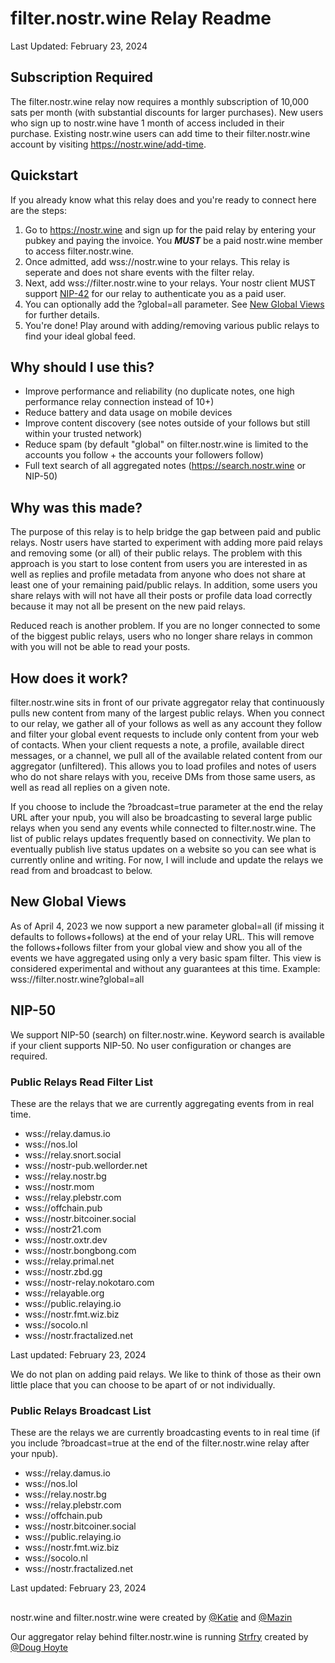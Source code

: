 # filter.nostr.wine Relay Readme
Last Updated: February 23, 2024


## Subscription Required

The filter.nostr.wine relay now requires a monthly subscription of 10,000 sats per month (with substantial discounts for larger purchases). New users who sign up to nostr.wine have 1 month of access included in their purchase. Existing nostr.wine users can add time to their filter.nostr.wine account by visiting https://nostr.wine/add-time.

## Quickstart

If you already know what this relay does and you're ready to connect here are the steps:

1. Go to https://nostr.wine and sign up for the paid relay by entering your pubkey and paying the invoice. You ***MUST*** be a paid nostr.wine member to access filter.nostr.wine. 
2. Once admitted, add wss://nostr.wine to your relays. This relay is seperate and does not share events with the filter relay.
3. Next, add wss://filter.nostr.wine to your relays. Your nostr client MUST support [NIP-42](https://github.com/nostr-protocol/nips/blob/master/42.md) for our relay to authenticate you as a paid user.
4. You can optionally add the ?global=all parameter. See [New Global Views](#new-global-views) for further details.
4. You're done! Play around with adding/removing various public relays to find your ideal global feed.

## Why should I use this?

- Improve performance and reliability (no duplicate notes, one high performance relay connection instead of 10+)
- Reduce battery and data usage on mobile devices
- Improve content discovery (see notes outside of your follows but still within your trusted network)
- Reduce spam (by default "global" on filter.nostr.wine is limited to the accounts you follow + the accounts your followers follow)
- Full text search of all aggregated notes (https://search.nostr.wine or NIP-50)

## Why was this made?

The purpose of this relay is to help bridge the gap between paid and public relays. Nostr users have started to experiment with adding more paid relays and removing some (or all) of their public relays. The problem with this approach is you start to lose content from users you are interested in as well as replies and profile metadata from anyone who does not share at least one of your remaining paid/public relays. In addition, some users you share relays with will not have all their posts or profile data load correctly because it may not all be present on the new paid relays. 

Reduced reach is another problem. If you are no longer connected to some of the biggest public relays, users who no longer share relays in common with you will not be able to read your posts. 

## How does it work?

filter.nostr.wine sits in front of our private aggregator relay that continuously pulls new content from many of the largest public relays. When you connect to our relay, we gather all of your follows as well as any account they follow and filter your global event requests to include only content from your web of contacts. When your client requests a note, a profile, available direct messages, or a channel, we pull all of the available related content from our aggregator (unfiltered). This allows you to load profiles and notes of users who do not share relays with you, receive DMs from those same users, as well as read all replies on a given note.

If you choose to include the ?broadcast=true parameter at the end the relay URL after your npub, you will also be broadcasting to several large public relays when you send any events while connected to filter.nostr.wine. The list of public relays updates frequently based on connectivity. We plan to eventually publish live status updates on a website so you can see what is currently online and writing. For now, I will include and update the relays we read from and broadcast to below. 

## New Global Views

As of April 4, 2023 we now support a new parameter global=all (if missing it defaults to follows+follows) at the end of your relay URL. This will remove the follows+follows filter from your global view and show you all of the events we have aggregated using only a very basic spam filter. This view is considered experimental and without any guarantees at this time. Example: wss://filter.nostr.wine?global=all

## NIP-50

We support NIP-50 (search) on filter.nostr.wine. Keyword search is available if your client supports NIP-50. No user configuration or changes are required.

### Public Relays Read Filter List

These are the relays that we are currently aggregating events from in real time.

- wss://relay.damus.io
- wss://nos.lol
- wss://relay.snort.social
- wss://nostr-pub.wellorder.net
- wss://relay.nostr.bg
- wss://nostr.mom
- wss://relay.plebstr.com
- wss://offchain.pub
- wss://nostr.bitcoiner.social
- wss://nostr21.com
- wss://nostr.oxtr.dev
- wss://nostr.bongbong.com
- wss://relay.primal.net
- wss://nostr.zbd.gg
- wss://nostr-relay.nokotaro.com
- wss://relayable.org
- wss://public.relaying.io
- wss://nostr.fmt.wiz.biz
- wss://socolo.nl
- wss://nostr.fractalized.net

Last updated: February 23, 2024

We do not plan on adding paid relays. We like to think of those as their own little place that you can choose to be apart of or not individually. 

### Public Relays Broadcast List

These are the relays we are currently broadcasting events to in real time (if you include ?broadcast=true at the end of the filter.nostr.wine relay after your npub).

- wss://relay.damus.io
- wss://nos.lol
- wss://relay.nostr.bg
- wss://relay.plebstr.com 
- wss://offchain.pub
- wss://nostr.bitcoiner.social
- wss://public.relaying.io
- wss://nostr.fmt.wiz.biz
- wss://socolo.nl
- wss://nostr.fractalized.net

Last updated: February 23, 2024

##

nostr.wine and filter.nostr.wine were created by [@Katie](https://njump.nostr.wine/katieannbaker.com) and [@Mazin](https://njump.nostr.wine/mazinkhoury.com)

Our aggregator relay behind filter.nostr.wine is running [Strfry](https://github.com/hoytech/strfry) created by [@Doug Hoyte](https://njump.nostr.wine/doug@hoytech.com)
